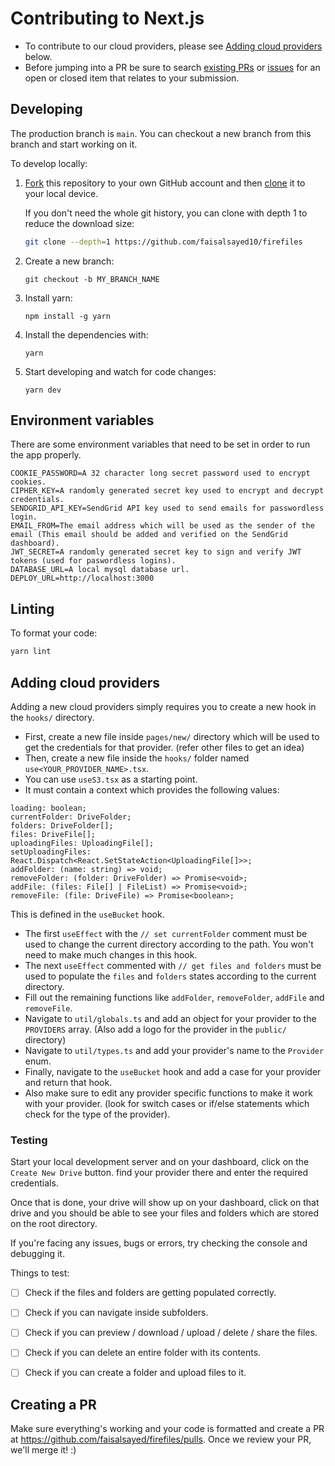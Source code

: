 # Contributing to Next.js

- To contribute to our cloud providers, please see [Adding cloud providers](#adding-cloud-providers) below.
- Before jumping into a PR be sure to search [existing PRs](https://github.com/faisalsayed10/firefiles/pulls) or [issues](https://github.com/faisalsayed10/firefiles/issues) for an open or closed item that relates to your submission.

## Developing

The production branch is `main`. You can checkout a new branch from this branch and start working on it.

To develop locally:

1. [Fork](https://help.github.com/articles/fork-a-repo/) this repository to your
   own GitHub account and then
   [clone](https://help.github.com/articles/cloning-a-repository/) it to your local device.

   If you don't need the whole git history, you can clone with depth 1 to reduce the download size:

   ```sh
   git clone --depth=1 https://github.com/faisalsayed10/firefiles
   ```

2. Create a new branch:
   ```
   git checkout -b MY_BRANCH_NAME
   ```
3. Install yarn:
   ```
   npm install -g yarn
   ```
4. Install the dependencies with:
   ```
   yarn
   ```
5. Start developing and watch for code changes:
   ```
   yarn dev
   ```

## Environment variables

There are some environment variables that need to be set in order to run the app properly.

```
COOKIE_PASSWORD=A 32 character long secret password used to encrypt cookies.
CIPHER_KEY=A randomly generated secret key used to encrypt and decrypt credentials.
SENDGRID_API_KEY=SendGrid API key used to send emails for passwordless login.
EMAIL_FROM=The email address which will be used as the sender of the email (This email should be added and verified on the SendGrid dashboard).
JWT_SECRET=A randomly generated secret key to sign and verify JWT tokens (used for paswordless logins).
DATABASE_URL=A local mysql database url.
DEPLOY_URL=http://localhost:3000
```

## Linting

To format your code:

```sh
yarn lint
```

## Adding cloud providers

Adding a new cloud providers simply requires you to create a new hook in the `hooks/` directory. 

- First, create a new file inside `pages/new/` directory which will be used to get the credentials for that provider. (refer other files to get an idea)
- Then, create a new file inside the `hooks/` folder named `use<YOUR_PROVIDER_NAME>.tsx`.
- You can use `useS3.tsx` as a starting point.
- It must contain a context which provides the following values:
```
loading: boolean;
currentFolder: DriveFolder;
folders: DriveFolder[];
files: DriveFile[];
uploadingFiles: UploadingFile[];
setUploadingFiles: React.Dispatch<React.SetStateAction<UploadingFile[]>>;
addFolder: (name: string) => void;
removeFolder: (folder: DriveFolder) => Promise<void>;
addFile: (files: File[] | FileList) => Promise<void>;
removeFile: (file: DriveFile) => Promise<boolean>;
```

This is defined in the `useBucket` hook.
- The first `useEffect` with the `// set currentFolder` comment must be used to change the current directory according to the path. You won't need to make much changes in this hook.
- The next `useEffect` commented with `// get files and folders` must be used to populate the `files` and `folders` states according to the current directory.
- Fill out the remaining functions like `addFolder`, `removeFolder`, `addFile` and `removeFile`.
- Navigate to `util/globals.ts` and add an object for your provider to the `PROVIDERS` array. (Also add a logo for the provider in the `public/` directory)
- Navigate to `util/types.ts` and add your provider's name to the `Provider` enum.
- Finally, navigate to the `useBucket` hook and add a case for your provider and return that hook.
- Also make sure to edit any provider specific functions to make it work with your provider. (look for switch cases or if/else statements which check for the type of the provider).

### Testing

Start your local development server and on your dashboard, click on the `Create New Drive` button. find your provider there and enter the required credentials.

Once that is done, your drive will show up on your dashboard, click on that drive and you should be able to see your files and folders which are stored on the root directory.

If you're facing any issues, bugs or errors, try checking the console and debugging it.

Things to test:
- [ ] Check if the files and folders are getting populated correctly.
- [ ] Check if you can navigate inside subfolders.
- [ ] Check if you can preview / download / upload / delete / share the files.
- [ ] Check if you can delete an entire folder with its contents.
- [ ] Check if you can create a folder and upload files to it.


## Creating a PR

Make sure everything's working and your code is formatted and create a PR at https://github.com/faisalsayed/firefiles/pulls. Once we review your PR, we'll merge it! :)